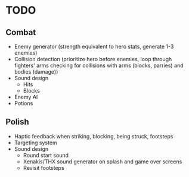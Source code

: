 # TODO
## Combat
- Enemy generator (strength equivalent to hero stats, generate 1-3 enemies)
- Collision detection (prioritize hero before enemies, loop through fighters' arms checking for collisions with arms (blocks, parries) and bodies (damage))
- Sound design
  - Hits
  - Blocks
- Enemy AI
- Potions

## Polish
- Haptic feedback when striking, blocking, being struck, footsteps
- Targeting system
- Sound design
  - Round start sound
  - Xenakis/THX sound generator on splash and game over screens
  - Revisit footsteps
